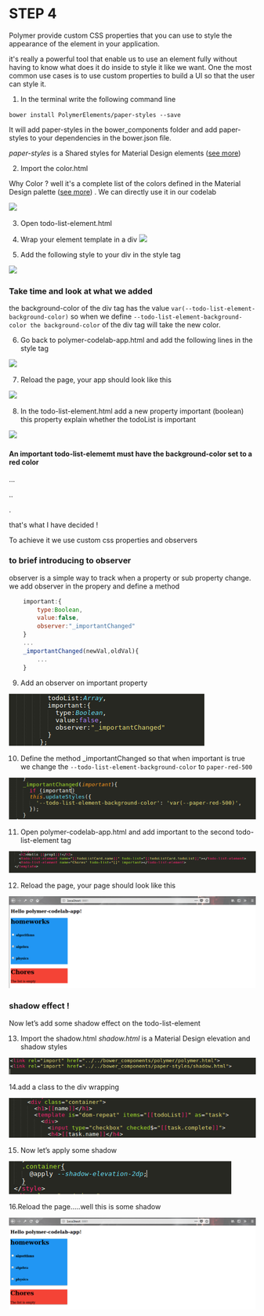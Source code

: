 # STEP 4

Polymer provide custom CSS properties that you can use to style the appearance of the element in your application.

it's really a powerful tool that enable us to use an element fully without having to know what does it do inside to style it like we want. One the most common use cases is to use custom properties to build a UI so that the user can style it.

1. In the terminal write the following command line


```bower install PolymerElements/paper-styles --save```

It will add paper-styles in the bower_components folder and add paper-styles to your dependencies in the bower.json file.

*paper-styles* is a Shared styles for Material Design elements ([see more](https://www.webcomponents.org/element/PolymerElements/paper-styles))

2. Import the color.html

Why Color ? well it's a complete list of the colors defined in the Material Design palette ([see more](https://material.io/guidelines/style/color.html)) . We can directly use it in our codelab

![ ](https://github.com/amandaSalander/bookworm-training-polymer2.0/blob/master/images/step_4/2.png)

3. Open todo-list-element.html

4. Wrap your element template in a div 
![ ](https://github.com/amandaSalander/bookworm-training-polymer2.0/blob/master/images/step_4/4.png)
5. Add the following style to your div in the style tag 

![ ](https://github.com/amandaSalander/bookworm-training-polymer2.0/blob/master/images/step_4/5.png)

### Take time and look at what we added

the background-color of the div tag has the value ```var(--todo-list-element-background-color)``` so when we define ```--todo-list-element-background-color the background-color``` of the div tag will take the new color.


6. Go back to polymer-codelab-app.html and add the following lines in the style tag

![ ](https://github.com/amandaSalander/bookworm-training-polymer2.0/blob/master/images/step_4/6.png)

7. Reload the page, your app should look like this

![ ](https://github.com/amandaSalander/bookworm-training-polymer2.0/blob/master/images/step_4/7.png)

8. In the todo-list-element.html add a new property important (boolean) this property explain whether the todoList is important

![ ](https://github.com/amandaSalander/bookworm-training-polymer2.0/blob/master/images/step_4/8.png)

#### An important todo-list-elememt  must have the background-color set to a red color
...

..

.

that's what I have decided !


To achieve it we use custom css properties and observers

### to brief introducing to observer 
observer is a simple way to track when a property or sub property change.
we add observer in the propery and define a method

```javascript
	important:{
    	type:Boolean,
        value:false,
        observer:"_importantChanged"
    }
    ...
    _importantChanged(newVal,oldVal){
    	...
    }
```

9. Add an observer on important property

![ ](https://github.com/amandaSalander/bookworm-training-polymer2.0/blob/master/images/step_4/9.png)

10. Define the method _importantChanged so that when important is true we change the ```--todo-list-element-background-color``` to ```paper-red-500```

![ ](https://github.com/amandaSalander/bookworm-training-polymer2.0/blob/master/images/step_4/10.png)


11. Open polymer-codelab-app.html and add important to the second todo-list-element tag

![ ](https://github.com/amandaSalander/bookworm-training-polymer2.0/blob/master/images/step_4/11.png)

12. Reload the page, your page should look like this

![ ](https://github.com/amandaSalander/bookworm-training-polymer2.0/blob/master/images/step_4/12.png)


### shadow effect !

Now let’s add some shadow effect on  the todo-list-element

13. Import the shadow.html *shadow.html* is a Material Design elevation and shadow styles

![ ](https://github.com/amandaSalander/bookworm-training-polymer2.0/blob/master/images/step_4/13.png)

14.add a class to the div wrapping 

![ ](https://github.com/amandaSalander/bookworm-training-polymer2.0/blob/master/images/step_4/14.png)

15. Now let’s apply some shadow 

![ ](https://github.com/amandaSalander/bookworm-training-polymer2.0/blob/master/images/step_4/15.png)

16.Reload the page…..well this is some shadow

![ ](https://github.com/amandaSalander/bookworm-training-polymer2.0/blob/master/images/step_4/16.png)